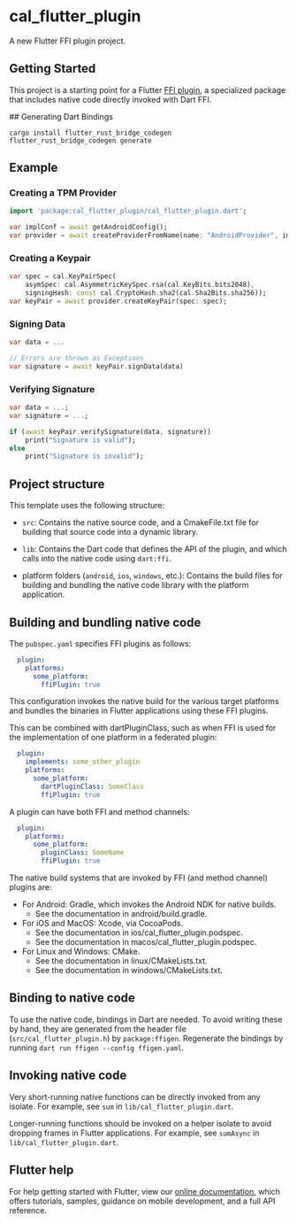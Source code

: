 # cal_flutter_plugin

A new Flutter FFI plugin project.

## Getting Started

This project is a starting point for a Flutter
[FFI plugin](https://flutter.dev/to/ffi-package),
a specialized package that includes native code directly invoked with Dart FFI.

<a name="generating" />
## Generating Dart Bindings

```
cargo install flutter_rust_bridge_codegen
flutter_rust_bridge_codegen generate
```

## Example

### Creating a TPM Provider

```dart
import 'package:cal_flutter_plugin/cal_flutter_plugin.dart';

var implConf = await getAndroidConfig();
var provider = await createProviderFromName(name: "AndroidProvider", implConf: implConf);
```

### Creating a Keypair

```dart
var spec = cal.KeyPairSpec(
    asymSpec: cal.AsymmetricKeySpec.rsa(cal.KeyBits.bits2048),
    signingHash: const cal.CryptoHash.sha2(cal.Sha2Bits.sha256));
var keyPair = await provider.createKeyPair(spec: spec);
```

### Signing Data

```dart
var data = ...

// Errors are thrown as Exceptions
var signature = await keyPair.signData(data)
```

### Verifying Signature

```dart
var data = ...;
var signature = ...;

if (await keyPair.verifySignature(data, signature))
    print("Signature is valid");
else
    print("Signature is invalid");
```

## Project structure

This template uses the following structure:

* `src`: Contains the native source code, and a CmakeFile.txt file for building
  that source code into a dynamic library.

* `lib`: Contains the Dart code that defines the API of the plugin, and which
  calls into the native code using `dart:ffi`.

* platform folders (`android`, `ios`, `windows`, etc.): Contains the build files
  for building and bundling the native code library with the platform application.

## Building and bundling native code

The `pubspec.yaml` specifies FFI plugins as follows:

```yaml
  plugin:
    platforms:
      some_platform:
        ffiPlugin: true
```

This configuration invokes the native build for the various target platforms
and bundles the binaries in Flutter applications using these FFI plugins.

This can be combined with dartPluginClass, such as when FFI is used for the
implementation of one platform in a federated plugin:

```yaml
  plugin:
    implements: some_other_plugin
    platforms:
      some_platform:
        dartPluginClass: SomeClass
        ffiPlugin: true
```

A plugin can have both FFI and method channels:

```yaml
  plugin:
    platforms:
      some_platform:
        pluginClass: SomeName
        ffiPlugin: true
```

The native build systems that are invoked by FFI (and method channel) plugins are:

* For Android: Gradle, which invokes the Android NDK for native builds.
  * See the documentation in android/build.gradle.
* For iOS and MacOS: Xcode, via CocoaPods.
  * See the documentation in ios/cal_flutter_plugin.podspec.
  * See the documentation in macos/cal_flutter_plugin.podspec.
* For Linux and Windows: CMake.
  * See the documentation in linux/CMakeLists.txt.
  * See the documentation in windows/CMakeLists.txt.

## Binding to native code

To use the native code, bindings in Dart are needed.
To avoid writing these by hand, they are generated from the header file
(`src/cal_flutter_plugin.h`) by `package:ffigen`.
Regenerate the bindings by running `dart run ffigen --config ffigen.yaml`.

## Invoking native code

Very short-running native functions can be directly invoked from any isolate.
For example, see `sum` in `lib/cal_flutter_plugin.dart`.

Longer-running functions should be invoked on a helper isolate to avoid
dropping frames in Flutter applications.
For example, see `sumAsync` in `lib/cal_flutter_plugin.dart`.

## Flutter help

For help getting started with Flutter, view our
[online documentation](https://docs.flutter.dev), which offers tutorials,
samples, guidance on mobile development, and a full API reference.
